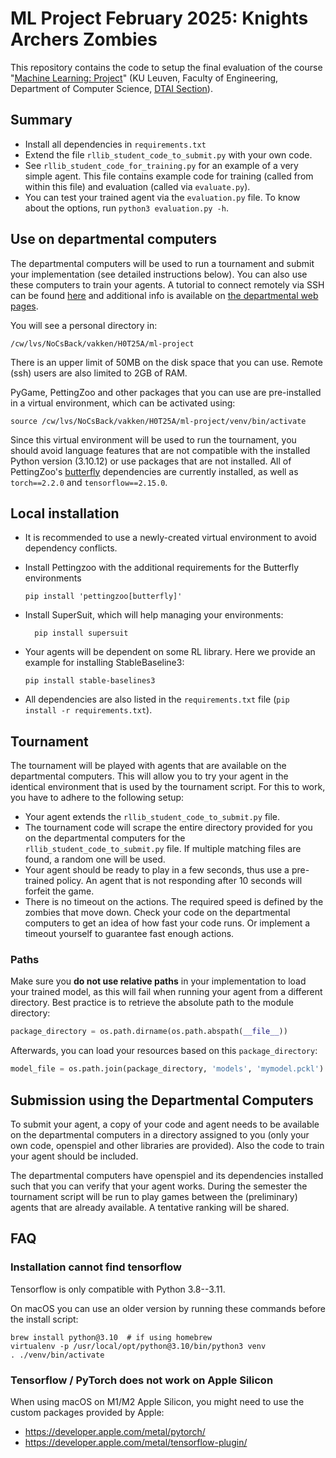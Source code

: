 
# ML Project February 2025: Knights Archers Zombies

This repository contains the code to setup the final evaluation of the course "[Machine Learning: Project](https://onderwijsaanbod.kuleuven.be/syllabi/e/H0T25AE.htm)" (KU Leuven, Faculty of Engineering, Department of Computer Science, [DTAI Section](https://dtai.cs.kuleuven.be)).


## Summary

- Install all dependencies in `requirements.txt`
- Extend the file `rllib_student_code_to_submit.py` with your own code.
- See `rllib_student_code_for_training.py` for an example of a very simple agent.
  This file contains example code for training (called from within this file)
  and evaluation (called via `evaluate.py`).
- You can test your trained agent via the `evaluation.py` file. To know about
  the options, run `python3 evaluation.py -h`.


## Use on departmental computers

The departmental computers will be used to run a tournament and submit your implementation (see detailed instructions below). You can also use these computers to train your agents. A tutorial to connect remotely via SSH can be found [here](2023-2024/ssh.md) and additional info is available on [the departmental web pages](https://system.cs.kuleuven.be/cs/system/wegwijs/computerklas/index-E.shtml).

You will see a personal directory in:

```
/cw/lvs/NoCsBack/vakken/H0T25A/ml-project
```

There is an upper limit of 50MB on the disk space that you can use. Remote (ssh) users are also limited to 2GB of RAM.

PyGame, PettingZoo and other packages that you can use are pre-installed in a virtual environment, which can be activated using:

```
source /cw/lvs/NoCsBack/vakken/H0T25A/ml-project/venv/bin/activate
```

Since this virtual environment will be used to run the tournament, you should avoid language features that are not compatible with the installed Python version (3.10.12) or use packages that are not installed. All of PettingZoo's [butterfly](https://pettingzoo.farama.org/content/basic_usage/) dependencies are currently installed, as well as `torch==2.2.0` and `tensorflow==2.15.0`.

## Local installation

- It is recommended to use a newly-created virtual environment to avoid dependency conflicts.


- Install Pettingzoo with the additional requirements for the Butterfly environments

    ```
    pip install 'pettingzoo[butterfly]'
    ```
- Install SuperSuit, which will help managing your environments:

  ```
    pip install supersuit
    ```

        

- Your agents will be dependent on some RL library. Here we provide an example for installing StableBaseline3:
    
    ```
    pip install stable-baselines3
    ```

- All dependencies are also listed in the `requirements.txt` file (`pip install -r requirements.txt`).


## Tournament

The tournament will be played with agents that are available on the departmental computers. This will allow you to try your agent in the identical environment that is used by the tournament script. For this to work, you have to adhere to the following setup:

- Your agent extends the `rllib_student_code_to_submit.py` file.
- The tournament code will scrape the entire directory provided for you on the departmental computers for the `rllib_student_code_to_submit.py` file. If multiple matching files are found, a random one will be used.
- Your agent should be ready to play in a few seconds, thus use a pre-trained policy. An agent that is not responding after 10 seconds will forfeit the game.
- There is no timeout on the actions. The required speed is defined by the zombies that
move down. Check your code on the departmental computers to get an idea of how fast your
code runs. Or implement a timeout yourself to guarantee fast enough actions.

### Paths

Make sure you **do not use relative paths** in your implementation to load your trained model, as this will fail when running your agent from a different directory. Best practice is to retrieve the absolute path to the module directory:

```python
package_directory = os.path.dirname(os.path.abspath(__file__))
```

Afterwards, you can load your resources based on this `package_directory`:

```python
model_file = os.path.join(package_directory, 'models', 'mymodel.pckl')
```

## Submission using the Departmental Computers

To submit your agent, a copy of your code and agent needs to be available on the departmental computers in a directory assigned to you (only your own code, openspiel and other libraries are provided). Also the code to train your agent should be included.

The departmental computers have openspiel and its dependencies installed such that you can verify that your agent works. During the semester the tournament script will be run to play games between the (preliminary) agents that are already available. A tentative ranking will be shared.


## FAQ

### Installation cannot find tensorflow

Tensorflow is only compatible with Python 3.8--3.11.

On macOS you can use an older version by running these commands before the install script:

```
brew install python@3.10  # if using homebrew
virtualenv -p /usr/local/opt/python@3.10/bin/python3 venv
. ./venv/bin/activate
```

### Tensorflow / PyTorch does not work on Apple Silicon

When using macOS on M1/M2 Apple Silicon, you might need to use the custom packages provided by Apple:

- https://developer.apple.com/metal/pytorch/
- https://developer.apple.com/metal/tensorflow-plugin/

